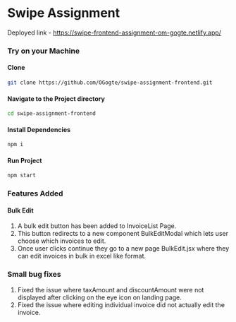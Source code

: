 # Swipe Assignment
Deployed link - https://swipe-frontend-assignment-om-gogte.netlify.app/



### Try on your Machine
#### Clone
```bash
git clone https://github.com/OGogte/swipe-assignment-frontend.git
```
#### Navigate to the Project directory
```bash
cd swipe-assignment-frontend
````
#### Install Dependencies
```bash
npm i
```
#### Run Project
```bash
npm start
```



### Features Added

#### Bulk Edit

1. A bulk edit button has been added to InvoiceList Page.
2. This button redirects to a new component BulkEditModal which lets user choose which invoices to edit.
3. Once user clicks continue they go to a new page BulkEdit.jsx where they can edit invoices in bulk in excel like format.

### Small bug fixes

1. Fixed the issue where taxAmount and discountAmount were not displayed after clicking on the eye icon on landing page.
2. Fixed the issue where editing individual invoice did not actually edit the invoice.
